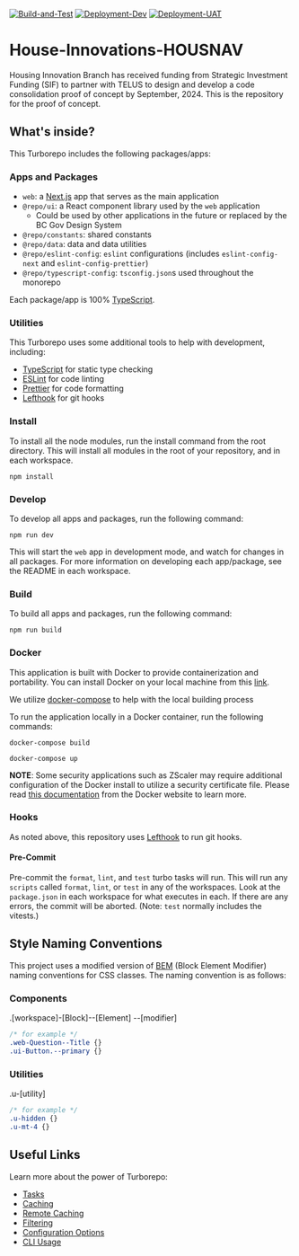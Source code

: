 <!-- PROJECT SHIELDS -->
[![Build-and-Test](https://github.com/bcgov/House-Innovations-HOUSNAV/actions/workflows/build-and-test.yml/badge.svg)](https://github.com/bcgov/House-Innovations-HOUSNAV/actions/workflows/build-and-test.yml/)
[![Deployment-Dev](https://github.com/bcgov/House-Innovations-HOUSNAV/actions/workflows/deploy-dev.yml/badge.svg)](https://github.com/bcgov/House-Innovations-HOUSNAV/actions/workflows/deploy-dev.yml/)
[![Deployment-UAT](https://github.com/bcgov/House-Innovations-HOUSNAV/actions/workflows/deploy-uat.yml/badge.svg)](https://github.com/bcgov/House-Innovations-HOUSNAV/actions/workflows/deploy-uat.yml/)

# House-Innovations-HOUSNAV

Housing Innovation Branch has received funding from Strategic Investment Funding (SIF) to partner with TELUS to design and develop a code consolidation proof of concept by September, 2024. This is the repository for the proof of concept.

## What's inside?

This Turborepo includes the following packages/apps:

### Apps and Packages

- `web`: a [Next.js](https://nextjs.org/) app that serves as the main application
- `@repo/ui`: a React component library used by the `web` application
  - Could be used by other applications in the future or replaced by the BC Gov Design System
- `@repo/constants`: shared constants
- `@repo/data`: data and data utilities
- `@repo/eslint-config`: `eslint` configurations (includes `eslint-config-next` and `eslint-config-prettier`)
- `@repo/typescript-config`: `tsconfig.json`s used throughout the monorepo

Each package/app is 100% [TypeScript](https://www.typescriptlang.org/).

### Utilities

This Turborepo uses some additional tools to help with development, including:

- [TypeScript](https://www.typescriptlang.org/) for static type checking
- [ESLint](https://eslint.org/) for code linting
- [Prettier](https://prettier.io) for code formatting
- [Lefthook](https://github.com/evilmartians/lefthook) for git hooks

### Install

To install all the node modules, run the install command from the root directory. This will install all modules in the root of your repository, and in each workspace.

```
npm install
```

### Develop

To develop all apps and packages, run the following command:

```
npm run dev
```

This will start the `web` app in development mode, and watch for changes in all packages. For more information on developing each app/package, see the README in each workspace.

### Build

To build all apps and packages, run the following command:

```
npm run build
```

### Docker

This application is built with Docker to provide containerization and portability. You can install Docker on your local
machine from this [link](https://docs.docker.com/engine/install/).

We utilize [docker-compose](https://docs.docker.com/compose/) to help with the local building process

To run the application locally in a Docker container, run the following commands:

```
docker-compose build
```

```
docker-compose up
```

**NOTE**: Some security applications such as ZScaler may require additional configuration of the Docker install to 
utilize a security certificate file. Please read [this documentation](https://docs.docker.com/engine/security/certificates/) 
from the Docker website to learn more.

### Hooks

As noted above, this repository uses [Lefthook](https://github.com/evilmartians/lefthook) to run git hooks.

#### Pre-Commit

Pre-commit the `format`, `lint`, and `test` turbo tasks will run. This will run any `scripts` called `format`, `lint`, or `test` in any of the workspaces. Look at the `package.json` in each workspace for what executes in each. If there are any errors, the commit will be aborted. (Note: `test` normally includes the vitests.)

## Style Naming Conventions

This project uses a modified version of [BEM](http://getbem.com/naming/) (Block Element Modifier) naming conventions for CSS classes. The naming convention is as follows:

### Components
.[workspace]-[Block]--[Element] --[modifier]

```css
/* for example */
.web-Question--Title {}
.ui-Button.--primary {}
```

### Utilities
.u-[utility]

```css
/* for example */
.u-hidden {}
.u-mt-4 {}
```




## Useful Links

Learn more about the power of Turborepo:

- [Tasks](https://turbo.build/repo/docs/core-concepts/monorepos/running-tasks)
- [Caching](https://turbo.build/repo/docs/core-concepts/caching)
- [Remote Caching](https://turbo.build/repo/docs/core-concepts/remote-caching)
- [Filtering](https://turbo.build/repo/docs/core-concepts/monorepos/filtering)
- [Configuration Options](https://turbo.build/repo/docs/reference/configuration)
- [CLI Usage](https://turbo.build/repo/docs/reference/command-line-reference)
